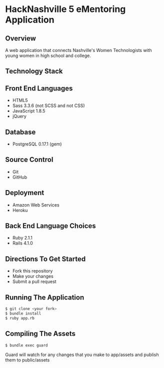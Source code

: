 HackNashville 5 eMentoring Application
==========

Overview
---------------------
A web application that connects Nashville's Women Technologists with young women in high school and college.

Technology Stack
---------------------

## Front End Languages
- HTML5
- Sass 3.3.6 (not SCSS and not CSS)
- JavaScript 1.8.5
- jQuery

## Database
- PostgreSQL 0.17.1 (gem)

## Source Control
- Git
- GitHub

## Deployment
- Amazon Web Services
- Heroku

## Back End Language Choices
- Ruby 2.1.1
- Rails 4.1.0

## Directions To Get Started
- Fork this repository
- Make your changes
- Submit a pull request

## Running The Application

````bash
$ git clone <your fork>
$ bundle install
$ ruby app.rb
````


## Compiling The Assets

````bash
$ bundle exec guard
````

Guard will watch for any changes that you make to app/assets and publish them to public/assets


